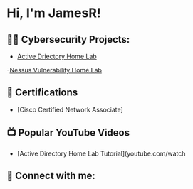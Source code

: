 <h1>Hi, I'm JamesR! 
  
<h2>👨‍💻 Cybersecurity Projects:</h2>

  - [Active Driectory Home Lab](https://github.com/jrollisonIV/ActiveDirectoryHomeLab)

  -[Nessus Vulnerability Home Lab](https://github.com/jrollisonIV/LABURL)
  
  <h2>📄 Certifications</h2>  
  
  - [Cisco Certified Network Associate]
  
<h2>📺 Popular YouTube Videos</h2>

- [Active Directory Home Lab Tutorial](youtube.com/watch
 
<h2> 🤳 Connect with me:</h2>

[linkedin]: https://www.linkedin.com/in/james-rollison-iv-645567227
<!--
**joshmadakor1/joshmadakor1** is a ✨ _special_ ✨ repository because its `README.md` (this file) appears on your GitHub profile.

Here are some ideas to get you started:

- 🔭 I’m currently working on ...
- 🌱 I’m currently learning ...
- 👯 I’m looking to collaborate on ...
- 🤔 I’m looking for help with ...
- 💬 Ask me about ...
- 📫 How to reach me: ...
- 😄 Pronouns: ...
- ⚡ Fun fact: ...
-->
